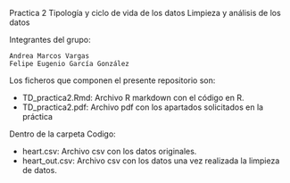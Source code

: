 
Practica 2 Tipología y ciclo de vida de los datos
Limpieza y análisis de los datos

Integrantes del grupo:

    Andrea Marcos Vargas
    Felipe Eugenio García González

Los ficheros que componen el presente repositorio son:

- TD_practica2.Rmd: Archivo R markdown con el código en R.
- TD_practica2.pdf: Archivo pdf con los apartados solicitados en la práctica

Dentro de la carpeta Codigo:
- heart.csv: Archivo csv con los datos originales.
- heart_out.csv: Archivo csv con los datos una vez realizada la limpieza de datos.

